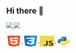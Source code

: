 ## Hi there 👋
<div>
  <a href="https://github.com/bonfim-igor">
  <img height="170em" src="https://github-readme-stats.vercel.app/api?username=bonfim-igor&show_icons=true&theme=midnight-purple&include_all_commits=true">
  <img height="170em" src="https://github-readme-stats.vercel.app/api/top-langs/?username=bonfim-igor&layout=compact&langs_count=16&show_icons=true&theme=midnight-purple">
</div>
<div style="display: inline_block"><br>
  <img align="center" alt="Igor-HTML" height="30" width="40" src="https://raw.githubusercontent.com/devicons/devicon/master/icons/html5/html5-original.svg">
  <img align="center" alt="Igor-CSS" height="30" width="40" src="https://raw.githubusercontent.com/devicons/devicon/master/icons/css3/css3-original.svg">
  <img align="center" alt="Igor-Js" height="30" width="40" src="https://raw.githubusercontent.com/devicons/devicon/master/icons/javascript/javascript-original.svg">
  <img align="center" alt="Igor-Python" height="30" width="40" src="https://raw.githubusercontent.com/devicons/devicon/master/icons/python/python-original.svg">
</div>
